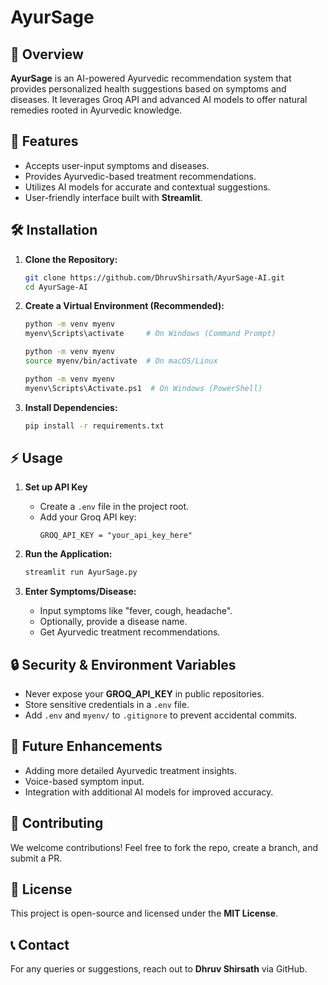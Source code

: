 # AyurSage

## 🌿 Overview
**AyurSage** is an AI-powered Ayurvedic recommendation system that provides personalized health suggestions based on symptoms and diseases. It leverages Groq API and advanced AI models to offer natural remedies rooted in Ayurvedic knowledge.

## 🚀 Features
- Accepts user-input symptoms and diseases.
- Provides Ayurvedic-based treatment recommendations.
- Utilizes AI models for accurate and contextual suggestions.
- User-friendly interface built with **Streamlit**.

## 🛠 Installation

1. **Clone the Repository:**
   ```bash
   git clone https://github.com/DhruvShirsath/AyurSage-AI.git
   cd AyurSage-AI
   ```

2. **Create a Virtual Environment (Recommended):**
   ```bash
   python -m venv myenv
   myenv\Scripts\activate     # On Windows (Command Prompt)
   ```
   ```bash
   python -m venv myenv
   source myenv/bin/activate  # On macOS/Linux
   ```
   ```bash
   python -m venv myenv
   myenv\Scripts\Activate.ps1  # On Windows (PowerShell)
   ```

3. **Install Dependencies:**
   ```bash
   pip install -r requirements.txt
   ```

## ⚡ Usage

1. **Set up API Key**
   - Create a `.env` file in the project root.
   - Add your Groq API key:
     ```
     GROQ_API_KEY = "your_api_key_here"
     ```

2. **Run the Application:**
   ```bash
   streamlit run AyurSage.py
   ```

3. **Enter Symptoms/Disease:**
   - Input symptoms like "fever, cough, headache".
   - Optionally, provide a disease name.
   - Get Ayurvedic treatment recommendations.

## 🔒 Security & Environment Variables
- Never expose your **GROQ_API_KEY** in public repositories.
- Store sensitive credentials in a `.env` file.
- Add `.env` and `myenv/` to `.gitignore` to prevent accidental commits.

## 🎯 Future Enhancements
- Adding more detailed Ayurvedic treatment insights.
- Voice-based symptom input.
- Integration with additional AI models for improved accuracy.

## 🤝 Contributing
We welcome contributions! Feel free to fork the repo, create a branch, and submit a PR.

## 📜 License
This project is open-source and licensed under the **MIT License**.

## 📞 Contact
For any queries or suggestions, reach out to **Dhruv Shirsath** via GitHub.

